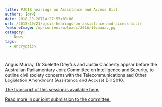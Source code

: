 ```yaml
---
title: PJCIS hearings on Assistance and Access Bill
authors: [drw]
date: 2018-10-20T14:27:55+00:00
url: /2018/10/21/pjcis-hearings-on-assistance-and-access-bill/
featureImage: /wp-content/uploads/2018/10/aaaa.jpg
category:
  - News
tags:
  - encryption

---
```

Angus Murray, Dr Suelette Dreyfus and Justin Clacherty appear before the Australian Parliamentary Joint Committee on Intelligence and Security, to outline civil society concerns with the Telecommunications and Other Legislation Amendment (Assistance and Access) Bill 2018.<figure class="wp-block-embed-youtube wp-block-embed is-type-video is-provider-youtube wp-has-aspect-ratio wp-embed-aspect-16-9">

<div class="wp-block-embed__wrapper">
</div></figure>

[The transcript of this session is available here.][1]

[Read more in our joint submission to the committee.][2]

 [1]: https://parlinfo.aph.gov.au/parlInfo/search/display/display.w3p;db=COMMITTEES;id=committees%2Fcommjnt%2F2a1771c8-f314-43f2-b9b0-cd09ad8123ae%2F0006;query=Id%3A%22committees%2Fcommjnt%2F2a1771c8-f314-43f2-b9b0-cd09ad8123ae%2F0000%22
 [2]: https://digitalrightswatch.org.au/2018/10/12/submission-to-pjcis-on-the-assistance-and-access-bill-2018/
